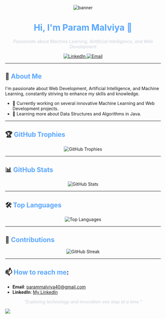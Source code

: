 <!-- Banner Section -->
<p align="center">
  <img src="https://via.placeholder.com/800x200?text=Welcome+to+My+GitHub+Profile" alt="banner" />
</p>

<!-- Title and Introduction -->
<h1 align="center" style="color:#58A6FF;">Hi, I'm Param Malviya 👋</h1>
<p align="center" style="color:#C9D1D9;">
  <em>Passionate about Machine Learning, Airtificial Intelligence, and Web Development</em>
</p>

<!-- Social Links with Dark Theme -->
<p align="center">
  <a href="https://www.linkedin.com/in/your-linkedin/">
    <img src="https://img.shields.io/badge/-LinkedIn-0D1117?style=for-the-badge&logo=LinkedIn&logoColor=0A66C2" alt="LinkedIn">
  </a>
  <a href="mailto:your-email@gmail.com">
    <img src="https://img.shields.io/badge/-Email-0D1117?style=for-the-badge&logo=Gmail&logoColor=D14836" alt="Email">
  </a>
</p>

---

<!-- About Me Section with Dark Colors -->
## 🌟 <span style="color:#58A6FF;">About Me</span>
I'm passionate about Web Development, Artificial Intelligence, and Machine Learning, constantly striving to enhance my skills and knowledge.

- 🔭 Currently working on several innovative Machine Learning and Web Development projects. 
- 🌱 Learning more about Data Structures and Algorithms in Java.
---

<!-- GitHub Trophies Section with Dark Theme -->
## 🏆 <span style="color:#58A6FF;">GitHub Trophies</span>
<p align="center">
  <img src="https://github-profile-trophy.vercel.app/?username=ParamMalviya&theme=darkhub&no-frame=true&margin-w=15" alt="GitHub Trophies" />
</p>

---

<!-- GitHub Stats Section with Dark Theme -->
## 📊 <span style="color:#58A6FF;">GitHub Stats</span>
<p align="center">
  <img src="https://github-readme-stats.vercel.app/api?username=ParamMalviya&show_icons=true&theme=merko" alt="GitHub Stats" />
</p>

---

<!-- Top Languages Section with Dark Theme -->
## 🛠 <span style="color:#58A6FF;">Top Languages</span>
<p align="center">
  <img src="https://github-readme-stats.vercel.app/api/top-langs/?username=ParamMalviya&layout=compact&theme=merko" alt="Top Languages" />
</p>

---

<!-- Contributions Section with Dark Theme -->
## 🚀 <span style="color:#58A6FF;">Contributions</span>
<p align="center">
  <img src="https://github-readme-streak-stats.herokuapp.com/?user=ParamMalviya&theme=merko" alt="GitHub Streak" />
</p>

---

<!-- Contact Section -->
## 📫 <span style="color:#58A6FF;">How to reach me</span>:
- **Email**: parammalviya40@gmail.com
- **LinkedIn**: [My LinkedIn](https://www.linkedin.com/in/param-malviya/)

<!-- Footer with Dark Theme -->
<p align="center" style="color:#C9D1D9;">
  <em>“Exploring technology and innovation one step at a time.”</em>
</p>
<a href="https://visitcount.itsvg.in">
  <img src="https://visitcount.itsvg.in/api?id=ParamMalviya&label=Profile%20Views&color=3&icon=5&pretty=false" />
</a>
